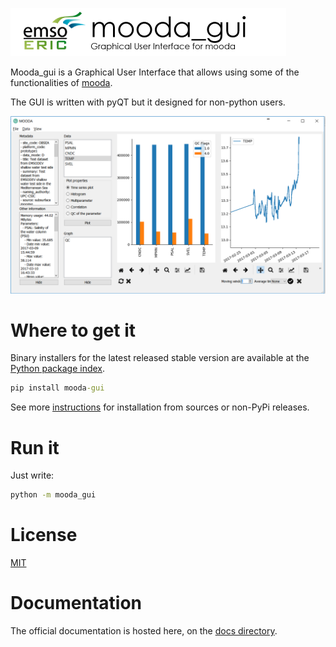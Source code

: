 ![mooda header](docs/img/logos/mooda_gui-documentation-header.png)

Mooda_gui is a Graphical User Interface that allows using some of the functionalities of [mooda](https://github.com/rbardaji/mooda).

The GUI is written with pyQT but it designed for non-python users.

![mooda_screenshot](docs/img/readme/screenshot.PNG)

# Where to get it

Binary installers for the latest released stable version are available at the [Python package index](https://pypi.org/project/mooda_gui/).

```cmd
pip install mooda-gui
```

See more [instructions](docs/installation/installation.md) for installation from sources or non-PyPi releases.

# Run it

Just write:

```bash
python -m mooda_gui
```

# License

[MIT](LICENSE)

# Documentation

The official documentation is hosted here, on the [docs directory](docs/index_docs.md).
